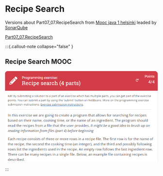 # Recipe Search

Versions about Part07_07.RecipeSearch from [Mooc java 1 helsinki](https://java-programming.mooc.fi/) leaded by [SonarQube](https://www.sonarsource.com/products/sonarqube/)


[Part07_07.RecipeSearch](https://java-programming.mooc.fi/part-7/3-larger-exercises)

:::{.callout-note  collapse="false" }

##  Recipe Search MOOC

![fig 1](recipeSearch.PNG)

:::